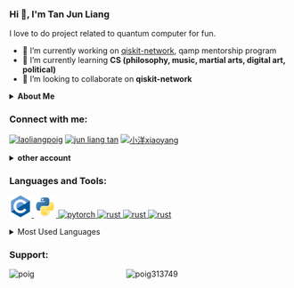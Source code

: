 ### Hi 👋, I'm Tan Jun Liang
I love to do project related to quantum computer for fun.

- 🔭 I’m currently working on [qiskit-network](https://github.com/Qiskit/qiskit/issues/1512), qamp mentorship program
- 🌱 I’m currently learning **CS (philosophy, music, martial arts, digital art, political)** 
- 👯 I’m looking to collaborate on **qiskit-network**

<details>
    <summary><strong>About Me</strong></summary>

  - 📫 How to reach me **laolianglaoliang@gmail.com**
  - 💬 Ask me about **quantum-computing**
  - 😄 Pronouns: He 
  - 🗣 Daily spoken language: EN, CN  
  - ⚡ Fun fact **I am 19 years old home study quantum computing and an otaku** 
  - 🥋 TaeKwonDo: Blue-2(grade 3)(2019-11-16); MartialArt: 三段长拳，三段棍法
  - <details>
      <summary><strong>Favourite Things</strong></summary>
      
      - 🎵 Love classical music like Moonlight Sonata 3rd Movement , [music](https://www.youtube.com/playlist?list=PLGjhJJjulo3QvoUDmex1Rh5Zf32yd7v_X) and [japanese music](https://www.youtube.com/playlist?list=PLGjhJJjulo3RpL5cgPlu-2qGAfqI72yCL)
      - 🎸 Favourite Instrument: lute-family instruments ukulele and freestyle guitar(fighten)
      - 🎮 Favourite Videogame: Civilization VI 
      - 🎥 favourite movie: [list of movie: google slide](https://docs.google.com/presentation/d/1QfKZLHp6cO_1xtyBvkpxLk0y-RidAd3qP5LZQyAv1V8/edit?usp=sharing)
      
     </details>
</details>



<h3 align="left">Connect with me:</h3>
<p align="left">
<a href="https://twitter.com/laoliangpoig" target="blank"><img align="center" src="https://raw.githubusercontent.com/rahuldkjain/github-profile-readme-generator/master/src/images/icons/Social/twitter.svg" alt="laoliangpoig" height="30" width="40" /></a>
<a href="https://linkedin.com/in/jun-liang-tan/" target="blank"><img align="center" src="https://raw.githubusercontent.com/rahuldkjain/github-profile-readme-generator/master/src/images/icons/Social/linked-in-alt.svg" alt="jun liang tan" height="30" width="40" /></a>
<a href="https://www.youtube.com/c/小洋xiaoyang" target="blank"><img align="center" src="https://raw.githubusercontent.com/rahuldkjain/github-profile-readme-generator/master/src/images/icons/Social/youtube.svg" alt="小洋xiaoyang" height="30" width="40" /></a>
</p>
<details>
    <summary><strong>other account</strong></summary>

<p align="left">
<a href="https://quantumcomputing.stackexchange.com/users/20884/poig" target="blank"><img align="center" src="https://cdn.sstatic.net/sites/quantumcomputing/img/apple-touch-icon.png" alt="小洋xiaoyang" height="40" width="40" /></a>
<a href="https://www.instagram.com/junliang_poig/" target="blank"><img align="center" src="https://raw.githubusercontent.com/rahuldkjain/github-profile-readme-generator/master/src/images/icons/Social/instagram.svg" alt="junlaing_poig" height="30" width="40" /></a>
<a href="https://gitee.com/poig123" target="blank"><img align="center" src="https://gitee.com/static/images/logo-black.svg" alt="poig" height="30" width="100" /></a>
<a href="https://steamcommunity.com/id/poig123" target="blank"><img align="center" src="https://store.akamai.steamstatic.com/public/shared/images/header/logo_steam.svg" alt="poig" width="100" /></a>
<a href="https://space.bilibili.com/88057915" target="blank"><img align="center" src="https://i0.hdslb.com/bfs/archive/f2e3c806a333f2a0706bcd02871311e4dacdf79e.png" alt="poig" width="100" /></a>
<a href="https://www.pixiv.net/en/users/65126909" target="blank"><img align="center" src="https://s.pximg.net/www/js/build/14e52f8ff79c3dc931eb16c6f4b53890.svg" alt="poig" width="100" /></a>
<a href="https://open.spotify.com/user/22zetopigavrseooipwt5bygy?si=3ffe613af242469f" target="blank"><img align="center" src="https://upload.wikimedia.org/wikipedia/commons/thumb/1/19/Spotify_logo_without_text.svg/1024px-Spotify_logo_without_text.svg.png" alt="poig" width="50" /></a>
<a href="https://tiktok.com/@MS4wLjABAAAA_29sVYl5CK7GIkqJoaY3q5AtLhRGE82sjuFMcS5jINoHNMwrdVXDPlfIxqdvLus5" target="blank"><img align="center" src="https://upload.wikimedia.org/wikipedia/en/thumb/a/a9/TikTok_logo.svg/1000px-TikTok_logo.svg.png?20200415104610" alt="poig" width="100" /></a>
<a href="https://www.artstation.com/laolianglaoliang" target="blank"><img align="center" src="https://www.artstation.com/assets/about/logo/logo-artstation-plain-07ed02f403ab126137d95839442a73e7.png" alt="poig" width="100" /></a>
</p>

[WeChat @ poigwhat](/) | [Discord @ Jun Liang Tan#4881](/) | [Battle.net @ poig#1665](/)
</details>

<h3 align="left">Languages and Tools:</h3>
<p align="left"> <a href="https://www.cprogramming.com/" target="_blank" rel="noreferrer"> <img src="https://raw.githubusercontent.com/devicons/devicon/master/icons/c/c-original.svg" alt="c" width="40" height="40"/> </a> <!-- <a href="https://www.w3schools.com/cpp/" target="_blank" rel="noreferrer"> <img src="https://raw.githubusercontent.com/devicons/devicon/master/icons/cplusplus/cplusplus-original.svg" alt="cplusplus" width="40" height="40"/> --> </a> <a href="https://www.python.org" target="_blank" rel="noreferrer"> <img src="https://raw.githubusercontent.com/devicons/devicon/master/icons/python/python-original.svg" alt="python" width="40" height="40"/> </a> <!--<a href="https://www.rust-lang.org" target="_blank" rel="noreferrer"> <img src="https://raw.githubusercontent.com/devicons/devicon/master/icons/rust/rust-plain.svg" alt="rust" width="40" height="40"/> --></a> <a href="https://pytorch.org/" target="_blank" rel="noreferrer"> <img src="https://www.vectorlogo.zone/logos/pytorch/pytorch-icon.svg" alt="pytorch" width="40" height="40"/> </a> </a> <a href="https://pennylane.ai/" target="_blank" rel="noreferrer"> <img src="https://pennylane.ai/img/logo.png" alt="rust" width="40" height="40"/> </a> </a> </a> <a href="https://qiskit.org" target="_blank" rel="noreferrer"> <img src="https://qiskit.org/textbook/assets/images/logo_qiskit_purple.svg" alt="rust" width="40" height="40"/> </a></a> <a href="https://julialang.org/" target="_blank" rel="noreferrer"> <img src="https://upload.wikimedia.org/wikipedia/commons/1/1f/Julia_Programming_Language_Logo.svg" alt="rust" width="40" height="40"/> </a> </p>

<!--
<p><img align="left" src="https://github-readme-stats.vercel.app/api?username=poig&show_icons=true&locale=en&theme=dark" alt="poig" /></p>
-->
<details>
    <summary>Most Used Languages</summary>
<p><img align="center" src="https://github-readme-stats.vercel.app/api/top-langs?username=poig&show_icons=true&locale=en&layout=compact&theme=dark" alt="poig" /></p>
</details>


<h3 align="left">Support:</h3>
<p><a href="https://www.buymeacoffee.com/poig"> <img align="left" src="https://cdn.buymeacoffee.com/buttons/v2/default-yellow.png" height="50" width="210" alt="poig" /></a><a href="https://ko-fi.com/poig313749"> <img align="left" src="https://cdn.ko-fi.com/cdn/kofi3.png?v=3" height="50" width="210" alt="poig313749" /></a></p><br><br>
<br>





